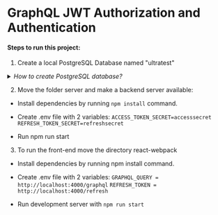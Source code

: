 # GraphQL JWT Authorization and Authentication

#### Steps to run this project:

1. Create a local PostgreSQL Database named "ultratest"

<details><summary><em>How to create PostgreSQL database?</em></summary>
<p>
```
   Install Homebrew (https://brew.sh/) or run the command in terminal `brew -v` to make sure Brew installed
```
</p>
</details>


2. Move the folder server and make a backend server available:

- Install dependencies by running `npm install` command.
- Create .env file with 2 variables:
  `ACCESS_TOKEN_SECRET=accesssecret`
  `REFRESH_TOKEN_SECRET=refreshsecret`

- Run npm run start

3. To run the front-end move the directory react-webpack

- Install dependencies by running npm install command.
- Create .env file with 2 variables:
  `GRAPHQL_QUERY = http://localhost:4000/graphql`
  `REFRESH_TOKEN = http://localhost:4000/refresh`

- Run development server with `npm run start`
